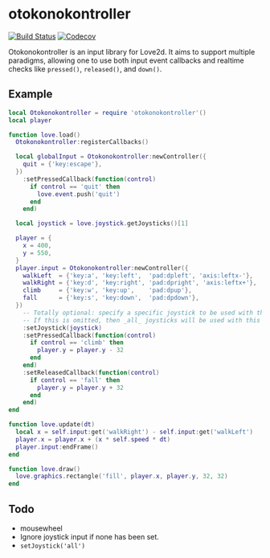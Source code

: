 otokonokontroller
=================

[![Build Status](https://travis-ci.org/oniietzschan/otokonokontroller.svg?branch=master)](https://travis-ci.org/oniietzschan/otokonokontroller)
[![Codecov](https://codecov.io/gh/oniietzschan/otokonokontroller/branch/master/graph/badge.svg)](https://codecov.io/gh/oniietzschan/otokonokontroller)

Otokonokontroller is an input library for Love2d. It aims to support multiple paradigms, allowing one to use both input event callbacks and realtime checks like `pressed()`, `released()`, and `down()`.

Example
-------

```lua
local Otokonokontroller = require 'otokonokontroller'()
local player

function love.load()
  Otokonokontroller:registerCallbacks()

  local globalInput = Otokonokontroller:newController({
    quit = {'key:escape'},
  })
    :setPressedCallback(function(control)
      if control == 'quit' then
        love.event.push('quit')
      end
    end)

  local joystick = love.joystick.getJoysticks()[1]

  player = {
    x = 400,
    y = 550,
  }
  player.input = Otokonokontroller:newController({
    walkLeft  = {'key:a', 'key:left',  'pad:dpleft', 'axis:leftx-'},
    walkRight = {'key:d', 'key:right', 'pad:dpright', 'axis:leftx+'},
    climb     = {'key:w', 'key:up',    'pad:dpup'},
    fall      = {'key:s', 'key:down',  'pad:dpdown'},
  })
    -- Totally optional: specify a specific joystick to be used with this controller.
    -- If this is omitted, then _all_ joysticks will be used with this controller.
    :setJoystick(joystick)
    :setPressedCallback(function(control)
      if control == 'climb' then
        player.y = player.y - 32
      end
    end)
    :setReleasedCallback(function(control)
      if control == 'fall' then
        player.y = player.y + 32
      end
    end)
end

function love.update(dt)
  local x = self.input:get('walkRight') - self.input:get('walkLeft')
  player.x = player.x + (x * self.speed * dt)
  player.input:endFrame()
end

function love.draw()
  love.graphics.rectangle('fill', player.x, player.y, 32, 32)
end
```

Todo
----

* mousewheel
* Ignore joystick input if none has been set.
* `setJoystick('all')`
